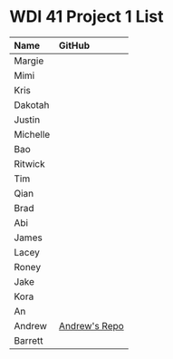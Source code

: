 # WDI 41 Project 1 List

| Name     |  GitHub                                                         |                                                     
| :------- | :-------------------------------------------------------------- | 
| Margie    |         |
| Mimi   |          |    
| Kris    |       |
| Dakotah    |        |    
| Justin  |   |
| Michelle |    |   
| Bao      |  |
| Ritwick     |   |              
| Tim      |    |        
| Qian  |    |
| Brad    |         |
| Abi     |          |    
| James    |       |
| Lacey    |        |    
| Roney    |   |
| Jake |    |   
| Kora     |  |
| An     |   |              
| Andrew      |  [Andrew's Repo](https://github.com/amaidah/project_01_build_a_game)  |        
| Barrett  |    |
